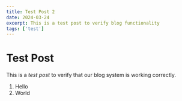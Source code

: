 ```yaml
---
title: Test Post 2
date: 2024-03-24
excerpt: This is a test post to verify blog functionality
tags: ['test']
---
```


# Test Post

This is a *test post* to verify that our blog system is working correctly.

1. Hello
2. World